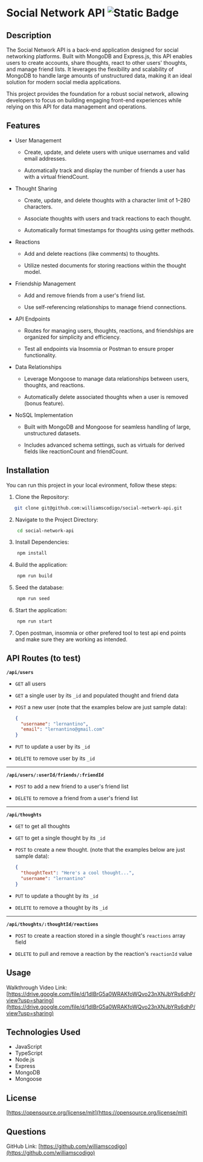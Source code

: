 # Social Network API ![Static Badge](https://img.shields.io/badge/license-MIT-blue)

## Description

The Social Network API is a back-end application designed for social networking platforms. Built with MongoDB and Express.js, this API enables users to create accounts, share thoughts, react to other users' thoughts, and manage friend lists. It leverages the flexibility and scalability of MongoDB to handle large amounts of unstructured data, making it an ideal solution for modern social media applications.

This project provides the foundation for a robust social network, allowing developers to focus on building engaging front-end experiences while relying on this API for data management and operations.

## Features

- User Management

    - Create, update, and delete users with unique usernames and valid email addresses.

    - Automatically track and display the number of friends a user has with a virtual friendCount.

- Thought Sharing

    - Create, update, and delete thoughts with a character limit of 1–280 characters.

    - Associate thoughts with users and track reactions to each thought.

    - Automatically format timestamps for thoughts using getter methods.

- Reactions

    - Add and delete reactions (like comments) to thoughts.

    - Utilize nested documents for storing reactions within the thought model.

- Friendship Management

    - Add and remove friends from a user's friend list.

    - Use self-referencing relationships to manage friend connections.

- API Endpoints

    - Routes for managing users, thoughts, reactions, and friendships are organized for simplicity and efficiency.

    - Test all endpoints via Insomnia or Postman to ensure proper functionality.

- Data Relationships

    - Leverage Mongoose to manage data relationships between users, thoughts, and reactions.

    - Automatically delete associated thoughts when a user is removed (bonus feature).

- NoSQL Implementation

    - Built with MongoDB and Mongoose for seamless handling of large, unstructured datasets.

    - Includes advanced schema settings, such as virtuals for derived fields like reactionCount and friendCount.

## Installation 

You can run this project in your local evironment, follow these steps:
1. Clone the Repository:

```bash
   git clone git@github.com:williamscodigo/social-network-api.git

```

2. Navigate to the Project Directory:

```bash
    cd social-network-api
```

3. Install Dependencies:

```bash
    npm install
```

4. Build the application:

```bash
    npm run build
```

5. Seed the database:

```bash
    npm run seed
```

6. Start the application:

```bash
    npm run start
```


7. Open postman, insomnia or other prefered tool to test api end points and make sure they are working as intended.

## API Routes (to test)

**`/api/users`**

* `GET` all users

* `GET` a single user by its `_id` and populated thought and friend data

* `POST` a new user (note that the examples below are just sample data):

  ```json
  {
    "username": "lernantino",
    "email": "lernantino@gmail.com"
  }
  ```

* `PUT` to update a user by its `_id`

* `DELETE` to remove user by its `_id`

---

**`/api/users/:userId/friends/:friendId`**

* `POST` to add a new friend to a user's friend list

* `DELETE` to remove a friend from a user's friend list

---

**`/api/thoughts`**

* `GET` to get all thoughts

* `GET` to get a single thought by its `_id`

* `POST` to create a new thought. (note that the examples below are just sample data):

  ```json
  {
    "thoughtText": "Here's a cool thought...",
    "username": "lernantino"
  }
  ```

* `PUT` to update a thought by its `_id`

* `DELETE` to remove a thought by its `_id`

---

**`/api/thoughts/:thoughtId/reactions`**

* `POST` to create a reaction stored in a single thought's `reactions` array field

* `DELETE` to pull and remove a reaction by the reaction's `reactionId` value

## Usage

Walkthrough Video Link: [https://drive.google.com/file/d/1dlBrG5a0WRAKfoWQvo23nXNJbYRs6dhP/view?usp=sharing](https://drive.google.com/file/d/1dlBrG5a0WRAKfoWQvo23nXNJbYRs6dhP/view?usp=sharing)

## Technologies Used

- JavaScript
- TypeScript
- Node.js
- Express
- MongoDB
- Mongoose

## License
[https://opensource.org/license/mit](https://opensource.org/license/mit)


## Questions
GitHub Link: [https://github.com/williamscodigo](https://github.com/williamscodigo)
